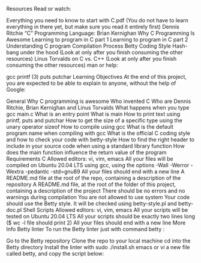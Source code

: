 Resources Read or watch:

Everything you need to know to start with C.pdf (You do not have to learn everything in there yet, but make sure you read it entirely first) Dennis Ritchie “C” Programming Language: Brian Kernighan Why C Programming Is Awesome Learning to program in C part 1 Learning to program in C part 2 Understanding C program Compilation Process Betty Coding Style Hash-bang under the hood (Look at only after you finish consuming the other resources) Linus Torvalds on C vs. C++ (Look at only after you finish consuming the other resources) man or help:

gcc printf (3) puts putchar Learning Objectives At the end of this project, you are expected to be able to explain to anyone, without the help of Google:

General Why C programming is awesome Who invented C Who are Dennis Ritchie, Brian Kernighan and Linus Torvalds What happens when you type gcc main.c What is an entry point What is main How to print text using printf, puts and putchar How to get the size of a specific type using the unary operator sizeof How to compile using gcc What is the default program name when compiling with gcc What is the official C coding style and how to check your code with betty-style How to find the right header to include in your source code when using a standard library function How does the main function influence the return value of the program Requirements C Allowed editors: vi, vim, emacs All your files will be compiled on Ubuntu 20.04 LTS using gcc, using the options -Wall -Werror -Wextra -pedantic -std=gnu89 All your files should end with a new line A README.md file at the root of the repo, containing a description of the repository A README.md file, at the root of the folder of this project, containing a description of the project There should be no errors and no warnings during compilation You are not allowed to use system Your code should use the Betty style. It will be checked using betty-style.pl and betty-doc.pl Shell Scripts Allowed editors: vi, vim, emacs All your scripts will be tested on Ubuntu 20.04 LTS All your scripts should be exactly two lines long ($ wc -l file should print 2) All your files should end with a new line More Info Betty linter To run the Betty linter just with command betty :

Go to the Betty repository Clone the repo to your local machine cd into the Betty directory Install the linter with sudo ./install.sh emacs or vi a new file called betty, and copy the script below:
